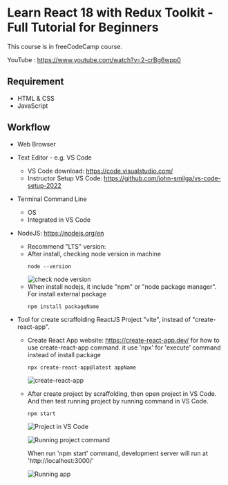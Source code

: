 # Learn React 18 with Redux Toolkit - Full Tutorial for Beginners

This course is in freeCodeCamp course.

YouTube : https://www.youtube.com/watch?v=2-crBg6wpp0

## Requirement

* HTML & CSS
* JavaScript

## Workflow

* Web Browser
* Text Editor - e.g. VS Code
  * VS Code download: https://code.visualstudio.com/
  * Instructor Setup VS Code: https://github.com/john-smilga/vs-code-setup-2022
* Terminal Command Line
  * OS
  * Integrated in VS Code
* NodeJS: https://nodejs.org/en
  * Recommend "LTS" version:
  * After install, checking node version in machine
    ```
    node --version
    ```
    ![check node version](https://github.com/jatu-studiobox/learn_react/assets/43282496/3b98279e-b23e-4c33-b597-3eba9c86950d)
  * When install nodejs, it include "npm" or "node package manager". For install external package
    ```
    npm install packageName
    ```
    
* Tool for create scraffolding ReactJS Project "vite", instead of "create-react-app".
  * Create React App website: https://create-react-app.dev/ for how to use create-react-app command.
    it use 'npx' for 'execute' command instead of install package
    
    ```
    npx create-react-app@latest appName
    ```
    
    ![create-react-app](https://github.com/jatu-studiobox/learn_react/assets/43282496/038c24ca-f9d6-4503-8f97-b7578963a4c0)

  * After create project by scraffolding, then open project in VS Code. And then test running project by running command in VS Code.
    
    ```
    npm start
    ```
    
    ![Project in VS Code](https://github.com/jatu-studiobox/learn_react/assets/43282496/74a456b7-d045-438e-bd49-e60f807ef60e)

    ![Running project command](https://github.com/jatu-studiobox/learn_react/assets/43282496/4e991a60-e418-47e0-9027-ad12d19622a5)

    When run 'npm start' command, development server will run at 'http://localhost:3000/'
    
    ![Running app](https://github.com/jatu-studiobox/learn_react/assets/43282496/cb380129-9080-4612-8b85-4819aa34a615)

    
